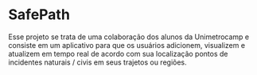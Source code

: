 # SafePath
Esse projeto se trata de uma colaboração dos alunos da Unimetrocamp e consiste em um aplicativo para que os usuários adicionem, visualizem e atualizem em tempo real de acordo com sua localização pontos de incidentes naturais / civis em seus trajetos ou regiões.
